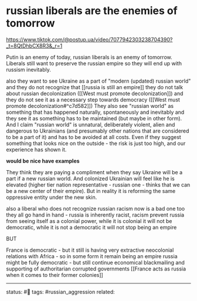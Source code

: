 # russian liberals are the enemies of tomorrow
https://www.tiktok.com/@postup.ua/video/7077942303238704390?_t=8QtDhbCX8R3&_r=1

Putin is an enemy of today, russian liberals is an enemy of tomorrow.
Liberals still want to preserve the russian empire so they will end up with russism inevitably.

also they want to see Ukraine as a part of "modern (updated) russian world" and they do not recognize that [[russia is still an empire]] they do not talk about russian decolonization ([[West must promote decolonization]]) and they do not see it as a necessary step towards democracy ([[West must promote decolonization#^c7d582]])
They also see "russian world" as something that has happened naturally, spontaneously and inevitably and they see it as something has to be maintained (but maybe in other form).
And I claim "russian world" is unnatural, deliberately violent, alien and dangerous to Ukrainians (and presumably other nations that are considered to be a part of it) and has to be avoided at all costs. Even if they suggest something that looks nice on the outside - the risk is just too high, and our experience has shown it.

**would be nice have examples**

They think they are paying a compliment when they say Ukraine will be a part if a new russian world. And colonized Ukrainian will feel like he is elevated (higher tier nation representative - russian one - thinks that we can be a new center of their empire). But in reality it is reforming the same oppressive entity under the new skin. 


also a liberal who does not recognize russian racism now is a bad one too
they all go hand in hand - russia is inherently racist, racism prevent russia from seeing itself as a colonial power, while it is colonial it will not be democratic, while it is not a democratic it will not stop being an empire


BUT

France is democratic - but it still is having very extractive neocolonial relations with Africa - so in some form it remain being an empire
russia might be fully democratic - but still continue economical blackmailing and supporting of authoritarian corrupted governments 
[[France acts as russia when it comes to their former colonies]]

---
status: #🌱
tags: #russian_aggression 
related: 